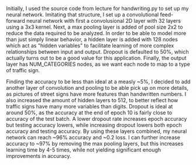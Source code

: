Initially, I used the source code from  lecture for handwriting.py to set up my neural network. Imitating that structure, I set up a convolutional feed-forward neural network with first a convolusional 2D layer with 32 layers using a 3x3 kernel. 
Next, a max pooling layer is added of pool size 2x2 to reduce the data required to be analyzed. 
In order to be able to model more than just simply linear behavior, a hidden layer is added with 128 nodes which act as "hidden variables" to facilitate learning of more complex relationships between input and output. 
Dropout is defaulted to 50%, which actually turns out to be a good value for this application. 
Finally, the output layer has NUM_CATEGORIES nodes, as we want each node to map to a type of traffic sign. 

Finding the accuracy to be less than ideal at a measly ~5%, I decided to add another layer of convolution and pooling to be able pick up on more details, as pictures of street signs have more features than handwritten numbers. 
I also increased the amount of hidden layers to 512, to better reflect how traffic signs have many more variables than digits. 
Dropout is ideal at around 50%, as the accuracy at the end of epoch 10 is fairly close to accuracy of the test batch. A lower dropout rate increases epoch accuracy but testing accuracy lowers, while increasing dropout lowers both epoch accuracy and testing accuracy. 
By using these layers combined, my neural network can reach ~96% accuracy and ~0.2 loss. 
I can further increase accuracy to ~97% by removing the max pooling layers, but this increases learning time by 4-5 times, while not yielding significant enough improvements in accuracy. 